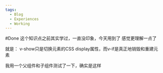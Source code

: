```yaml
---
tags:
  - Blog
  - Experiences
  - Working
---
```

#Done 
这个知识点之前其实学过，一直没印象，今天用到了 感觉更理解一点了

就是：
v-show只是切换元素的CSS display属性，而v-if是真正地销毁和重建元素

我用一个父组件和子组件测试了一下，确实是这样
